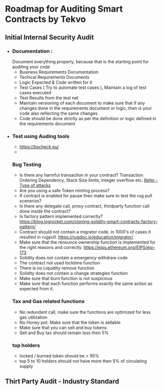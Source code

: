 # Roadmap for Auditing Smart Contracts by Tekvo

## Initial Internal Security Audit
 - ### Documentation : 
   Document everything properly, because that is the starting point for auditing your code
    - Business Requirements Documentation
    - Techical Requirements Documents
    - Logic Expected & Code written for it
    - Test Cases ( Try to automate test cases ), Maintain a log of test cases executed
    - Test Results from the test net
    - Maintain versioning of each document to make sure that if any changes done in the requirements document or logic, then is your code also reflecting the same changes.
    - Code should be done strictly as per the definition or logic defined in the requirements document
 - ### Test using Auding tools
    -  https://bscheck.eu/
    - 
   ### Bug Testing
    - Is there any harmful transaction in your contract? Transaction Ordering Dependency, Stack Size limits, Integer overflow etc.
     [Refer - Type of attacks](https://github.com/Tekvology/Blockchain-Crypto-Auditing-Security/blob/main/001%20Type%20of%20Blockchain%20Attacks.md)
    - Are you using a safe Token minting process?
    - If contract is enabled for pause then make sure to test the rug pull scenerios? 
    - Is there any delegate call, proxy contract, thirdparty function call done inside the contract?
    - Is factory pattern implemented correctly? https://blog.logrocket.com/cloning-solidity-smart-contracts-factory-pattern/
    - Contract should not contain a migrator code, in 1000's of cases it resulted in rugpull. https://rugdoc.io/education/migrator/
    - Make sure that the renounce ownership function is implemented for the right reasons and correctly. https://eips.ethereum.org/EIPS/eip-173
    - Solidity does not contain a emergency withdraw code
    - The contract not used locktime function
    - There is no Liquidity remove function
    - Solidity does not contain a change strategies function
    - Make sure that burn function is not suspicious
    - Make sure that each function performs exactly the same action as expected from it.
   ### Tax and Gas related functions
    - No redundant call, make sure the functions are optimized for less gas utilization
    - No Honey pot: Make sure that the token is sellable
    - Make sure that you can sell and buy tokens
    - Sell and Buy tax should remain less then 5%
   ### top holders
    - locked / burned token should be > 95%
    - top 5 to 10 holders should not have more then 5% of circulating supply
    
## Thirt Party Audit - Industry Standard